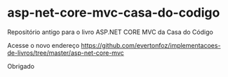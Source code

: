 # asp-net-core-mvc-casa-do-codigo

Repositório antigo para o livro ASP.NET CORE MVC da Casa do Código

Acesse o novo endereço https://github.com/evertonfoz/implementacoes-de-livros/tree/master/asp-net-core-mvc

Obrigado
